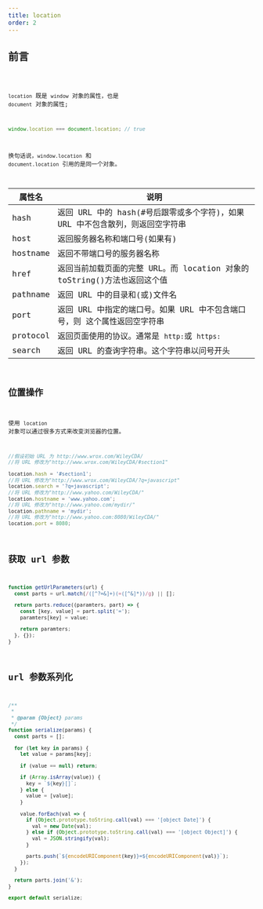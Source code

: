 ```yaml
---
title: location
order: 2
---
```


## 前言

<code src="./demo/Location.jsx" inline />

`location` 既是 `window` 对象的属性，也是 `document` 对象的属性;

```js
window.location === document.location; // true
```

换句话说，`window.location` 和 `document.location` 引用的是同一个对象。

| 属性名   | 说明                                                                           |
| -------- | ------------------------------------------------------------------------------ |
| hash     | 返回 URL 中的 hash(#号后跟零或多个字符)，如果 URL 中不包含散列，则返回空字符串 |
| host     | 返回服务器名称和端口号(如果有)                                                 |
| hostname | 返回不带端口号的服务器名称                                                     |
| href     | 返回当前加载页面的完整 URL。而 location 对象的 toString()方法也返回这个值      |
| pathname | 返回 URL 中的目录和(或)文件名                                                  |
| port     | 返回 URL 中指定的端口号。如果 URL 中不包含端口号，则 这个属性返回空字符串      |
| protocol | 返回页面使用的协议。通常是 `http:`或 `https:`                                  |
| search   | 返回 URL 的查询字符串。这个字符串以问号开头                                    |

## 位置操作

使用 `location` 对象可以通过很多方式来改变浏览器的位置。

```js
//假设初始 URL 为 http://www.wrox.com/WileyCDA/
//将 URL 修改为"http://www.wrox.com/WileyCDA/#section1"

location.hash = '#section1';
//将 URL 修改为"http://www.wrox.com/WileyCDA/?q=javascript"
location.search = '?q=javascript';
//将 URL 修改为"http://www.yahoo.com/WileyCDA/"
location.hostname = 'www.yahoo.com';
//将 URL 修改为"http://www.yahoo.com/mydir/"
location.pathname = 'mydir';
//将 URL 修改为"http://www.yahoo.com:8080/WileyCDA/"
location.port = 8080;
```

## 获取 url 参数

```js
function getUrlParameters(url) {
  const parts = url.match(/([^?=&]+)(=([^&]*))/g) || [];

  return parts.reduce((paramters, part) => {
    const [key, value] = part.split('=');
    paramters[key] = value;

    return paramters;
  }, {});
}
```

## url 参数系列化

```js
/**
 *
 * @param {Object} params
 */
function serialize(params) {
  const parts = [];

  for (let key in params) {
    let value = params[key];

    if (value == null) return;

    if (Array.isArray(value)) {
      key = `${key}[]`;
    } else {
      value = [value];
    }

    value.forEach(val => {
      if (Object.prototype.toString.call(val) === '[object Date]') {
        val = new Date(val);
      } else if (Object.prototype.toString.call(val) === '[object Object]') {
        val = JSON.stringify(val);
      }

      parts.push(`${encodeURIComponent(key)}=${encodeURIComponent(val)}`);
    });
  }

  return parts.join('&');
}

export default serialize;
```
